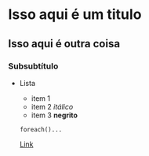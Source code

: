 # Isso aqui é um titulo
## Isso aqui é outra coisa
### Subsubtítulo

* Lista
	+ item 1
	+ item 2 *itálico*
	+ item 3 **negrito**

	<code>foreach()...</code>

	[Link](https://www.uol.com.br)
